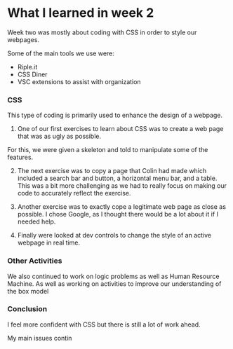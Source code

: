 # What I learned in week 2

 
Week two was mostly about coding with CSS in order to style our webpages.

Some of the main tools we use were:
* Riple.it
* CSS Diner
* VSC extensions to assist with organization

### CSS
This type of coding is primarily used to enhance the design of a webpage.

1. One of our first exercises to learn about CSS was to create a web page that was as ugly as possible.

For this, we were given a skeleton and told to manipulate some of the features.

2. The next exercise was to copy a page that Colin had made which included a search bar and button, a horizontal menu bar, and a table.  This was a bit more challenging as we had to really focus on making our code to accurately reflect the exercise.

3.  Another exercise was to exactly cope a legitimate web page as close as possible.  I chose Google, as I thought there would be a lot about it if I needed help.

4.  Finally were looked at dev controls to change the style of an active webpage in real time.

### Other Activities
We also continued to work on logic problems as well as Human Resource Machine. As well as working on activities to improve our understanding of the box model


### Conclusion
I feel more confident with CSS but there is still a lot of work ahead.

My main issues contin


